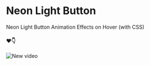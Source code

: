 # Neon Light Button
Neon Light Button Animation Effects on Hover (with CSS)
</hr>
<h4>❤👇</h4>

![New video](https://user-images.githubusercontent.com/61194721/106493770-99750600-64df-11eb-8796-0e765d9d4ef2.gif)
